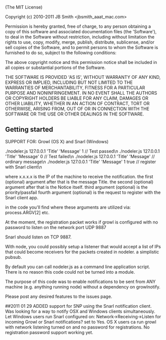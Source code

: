 (The MIT License)

Copyright (c) 2010-2011 JB Smith <jbsmith_aaat_mac.com>

Permission is hereby granted, free of charge, to any person obtaining a copy of this software and associated documentation files (the 'Software'), to deal in the Software without restriction, including without limitation the rights to use, copy, modify, merge, publish, distribute, sublicense, and/or sell copies of the Software, and to permit persons to whom the Software is furnished to do so, subject to the following conditions:

The above copyright notice and this permission notice shall be included in all copies or substantial portions of the Software.

THE SOFTWARE IS PROVIDED 'AS IS', WITHOUT WARRANTY OF ANY KIND, EXPRESS OR IMPLIED, INCLUDING BUT NOT LIMITED TO THE WARRANTIES OF MERCHANTABILITY, FITNESS FOR A PARTICULAR PURPOSE AND NONINFRINGEMENT. IN NO EVENT SHALL THE AUTHORS OR COPYRIGHT HOLDERS BE LIABLE FOR ANY CLAIM, DAMAGES OR OTHER LIABILITY, WHETHER IN AN ACTION OF CONTRACT, TORT OR OTHERWISE, ARISING FROM, OUT OF OR IN CONNECTION WITH THE SOFTWARE OR THE USE OR OTHER DEALINGS IN THE SOFTWARE.


## Getting started

   SUPPORT FOR: Growl (OS X) and Snarl (Windows)

  ./nodeler.js  127.0.0.1  'Title' 'Message' 1 // Test passed\n
  ./nodeler.js  127.0.0.1  'Title' 'Message' 0 // Test failed\n
  ./nodeler.js  127.0.0.1  'Title' 'Message' // ordinary message\n
  ./nodeler.js  127.0.0.1  'Title' 'Message' 1 true // register with Snarl client\n
  
   where x.x.x.x is the IP of the machine to receive the notification. 
   the first (optional) argument after that is the message Title.
   the second (optional) argument after that is the Notice itself.
   third argument (optional) is the priority/passfail
   fourth argument (optional) is the request to register with the Snarl client app.

   in the code you'll find where these arguments are utilized via:
   process.ARGV[2]  etc.
   
   At the moment, the registration packet works if growl is configured with no password to listen on the network port UDP 9887
   
   Snarl should listen on TCP 9887.
   
   With node, you could possibly setup a listener that would accept a list of IPs that could become receivers for the packets created in nodeler. a simplistic pubsub.
   
   By default you can call nodeler.js as a command line application script.
   There is no reason this code could not be turned into a module.
   
   The purpose of this code was to enable notifications to be sent from ANY machine (e.g. anything running node) without a dependency on growlnotify.
   
   Please post any desired features to the issues page.
   
##2011 01 29
   ADDED support for SNP using the Snarl notification client.
   Was looking for a way to notify OSX and Windows clients simultaneously.
   Let Windows users run Snarl configured on:
      Network->Receiving->Listen for incoming Growl or Snarl notifications? set to Yes.
   OS X users ca run growl with network listening turned on and no password for registrations.
      No registration password support working yet.


